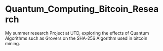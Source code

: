 # Quantum_Computing_Bitcoin_Research
My summer research Project at UTD, exploring the effects of Quantum Algorithms such as Grovers on the SHA-256 Algorithm used in bitcoin mining. 
